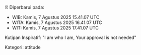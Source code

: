 ⏰ Diperbarui pada:
- WIB: Kamis, 7 Agustus 2025 15.41.07 UTC
- WITA: Kamis, 7 Agustus 2025 16.41.07 UTC
- WIT: Kamis, 7 Agustus 2025 17.41.07 UTC

Kutipan Inspiratif:
"I am who I am, Your approval is not needed"


Kategori: attitude

